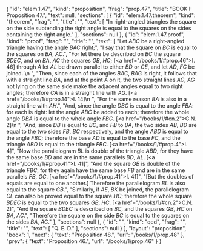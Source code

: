 {
  "id": "elem.1.47",
  "kind": "proposition",
  "frag": "prop.47",
  "title": "BOOK I: Proposition 47.",
  "text": null,
  "sections": [
    {
      "id": "elem.1.47.theorem",
      "kind": "theorem",
      "frag": "",
      "title": "",
      "text": [
        "In right-angled triangles the square on the side subtending the right angle is equal to the squares on the sides containing the right angle."
      ],
      "sections": null
    },
    {
      "id": "elem.1.47.proof",
      "kind": "proof",
      "frag": "",
      "title": "",
      "text": [
        "Let <var>ABC</var> be a right-angled triangle having the angle <var>BAC</var> right;",
        "I say that the square on <var>BC</var> is equal to the squares on <var>BA</var>, <var>AC</var>.",
        "For let there be described on <var>BC</var> the square <var>BDEC</var>, and on <var>BA</var>, <var>AC</var> the squares <var>GB</var>, <var>HC</var>; [<a href=\"/books/1/#prop.46\">I. 46</a>] through <var>A</var> let <var>AL</var> be drawn parallel to either <var>BD</var> or <var>CE</var>, and let <var>AD</var>, <var>FC</var> be joined. \n        ",
        "Then, since each of the angles <var>BAC</var>, <var>BAG</var> is right, it follows that with a straight line <var>BA</var>, and at the point <var>A</var> on it, the two straight lines <var>AC</var>, <var>AG</var> not lying on the same side make the adjacent angles equal to two right angles; therefore <var>CA</var> is in a straight line with <var>AG</var>. [<a href=\"/books/1/#prop.14\">I. 14</a>]\n        ",
        "For the same reason <var>BA</var> is also in a straight line with <var>AH</var>.",
        "And, since the angle <var>DBC</var> is equal to the angle <var>FBA</var>: for each is right: let the angle <var>ABC</var> be added to each; therefore the whole angle <var>DBA</var> is equal to the whole angle <var>FBC</var>. [<a href=\"/books/1/#cn.2\">C.N. 2</a>]\n        ",
        "And, since <var>DB</var> is equal to <var>BC</var>, and <var>FB</var> to <var>BA</var>, the two sides <var>AB</var>, <var>BD</var> are equal to the two sides <var>FB</var>, <var>BC</var> respectively, and the angle <var>ABD</var> is equal to the angle <var>FBC</var>; therefore the base <var>AD</var> is equal to the base <var>FC</var>, and the triangle <var>ABD</var> is equal to the triangle <var>FBC</var>. [<a href=\"/books/1/#prop.4\">I. 4</a>]",
        "Now the parallelogram <var>BL</var> is double of the triangle <var>ABD</var>, for they have the same base <var>BD</var> and are in the same parallels <var>BD</var>, <var>AL</var>. [<a href=\"/books/1/#prop.41\">I. 41</a>]",
        "And the square <var>GB</var> is double of the triangle <var>FBC</var>, for they again have the same base <var>FB</var> and are in the same parallels <var>FB</var>, <var>GC</var>. [<a href=\"/books/1/#prop.41\">I. 41</a>]",
        "[But the doubles of equals are equal to one another.] Therefore the parallelogram <var>BL</var> is also equal to the square <var>GB</var>.",
        "Similarly, if <var>AE</var>, <var>BK</var> be joined, the parallelogram <var>CL</var> can also be proved equal to the square <var>HC</var>; therefore the whole square <var>BDEC</var> is equal to the two squares <var>GB</var>, <var>HC</var>. [<a href=\"/books/1/#cn.2\">C.N. 2</a>]",
        "And the square <var>BDEC</var> is described on <var>BC</var>, and the squares <var>GB</var>, <var>HC</var> on <var>BA</var>, <var>AC</var>.",
        "Therefore the square on the side <var>BC</var> is equal to the squares on the sides <var>BA</var>, <var>AC</var>."
      ],
      "sections": null
    },
    {
      "id": "",
      "kind": "qed",
      "frag": "",
      "title": "",
      "text": [
        "Q. E. D."
      ],
      "sections": null
    }
  ],
  "layout": "proposition",
  "book": 1,
  "next": {
    "text": "Proposition 48.",
    "url": "/books/1/prop.48"
  },
  "prev": {
    "text": "Proposition 46.",
    "url": "/books/1/prop.46"
  }
}
